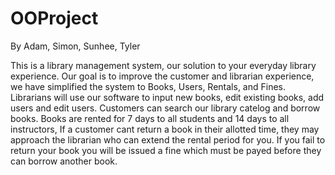 # OOProject
By Adam, Simon, Sunhee, Tyler

This is a library management system, our solution to your everyday library experience. Our goal is to improve the customer and librarian experience, we have simplified the system to Books, Users, Rentals, and Fines. Librarians will use our software to input new books, edit existing books, add users and edit users. Customers can search our library catelog and borrow books. Books are rented for 7 days to all students and 14 days to all instructors, If a customer cant return a book in their allotted time, they may approach the librarian who can extend the rental period for you. If you fail to return your book you will be issued a fine which must be payed before they can borrow another book.
